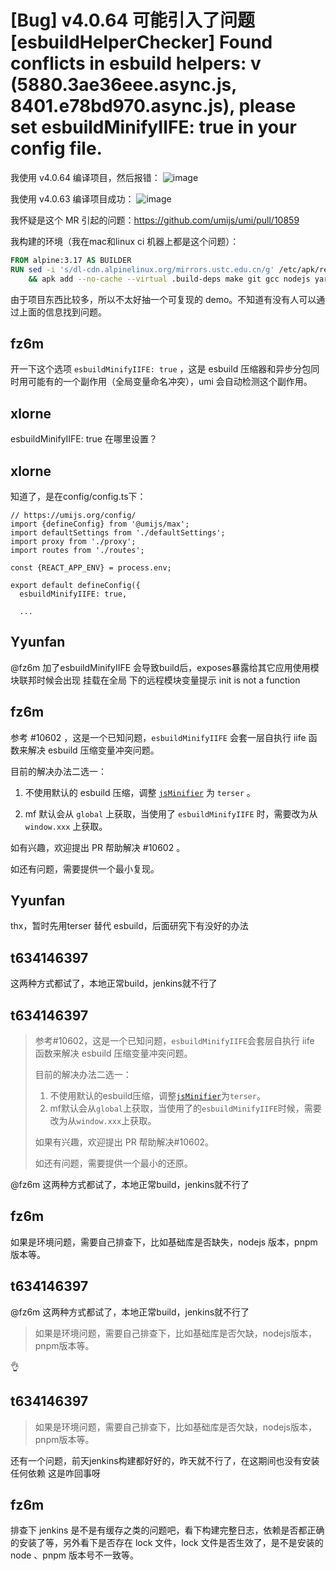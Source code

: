 # [Bug] v4.0.64 可能引入了问题 [esbuildHelperChecker] Found conflicts in esbuild helpers: v (5880.3ae36eee.async.js, 8401.e78bd970.async.js), please set esbuildMinifyIIFE: true in your config file.

我使用 v4.0.64 编译项目，然后报错：
![image](https://user-images.githubusercontent.com/10919124/231674105-651f35bc-7baf-4595-80c0-409368e13565.png)

我使用 v4.0.63 编译项目成功：
![image](https://user-images.githubusercontent.com/10919124/231674213-1a861908-0a44-4d08-bbd2-9807a359bff8.png)

我怀疑是这个 MR 引起的问题：https://github.com/umijs/umi/pull/10859

我构建的环境（我在mac和linux ci 机器上都是这个问题）：

```Dockerfile
FROM alpine:3.17 AS BUILDER
RUN sed -i 's/dl-cdn.alpinelinux.org/mirrors.ustc.edu.cn/g' /etc/apk/repositories \
    && apk add --no-cache --virtual .build-deps make git gcc nodejs yarn
```

由于项目东西比较多，所以不太好抽一个可复现的 demo。不知道有没有人可以通过上面的信息找到问题。

## fz6m

开一下这个选项 `esbuildMinifyIIFE: true` ，这是 esbuild 压缩器和异步分包同时用可能有的一个副作用（全局变量命名冲突），umi 会自动检测这个副作用。

## xlorne

esbuildMinifyIIFE: true 在哪里设置？

## xlorne

知道了，是在config/config.ts下：

```
// https://umijs.org/config/
import {defineConfig} from '@umijs/max';
import defaultSettings from './defaultSettings';
import proxy from './proxy';
import routes from './routes';

const {REACT_APP_ENV} = process.env;

export default defineConfig({
  esbuildMinifyIIFE: true,

  ...
```

## Yyunfan

@fz6m 加了esbuildMinifyIIFE 会导致build后，exposes暴露给其它应用使用模块联邦时候会出现 挂载在全局 下的远程模块变量提示 init is not a function

## fz6m

参考 #10602 ，这是一个已知问题，`esbuildMinifyIIFE` 会套一层自执行 iife 函数来解决 esbuild 压缩变量冲突问题。

目前的解决办法二选一：

1. 不使用默认的 esbuild 压缩，调整 [`jsMinifier`](https://umijs.org/docs/api/config#jsminifier-webpack) 为 `terser` 。

2. mf 默认会从 `global` 上获取，当使用了 `esbuildMinifyIIFE` 时，需要改为从 `window.xxx` 上获取。

如有兴趣，欢迎提出 PR 帮助解决 #10602 。

如还有问题，需要提供一个最小复现。

## Yyunfan

thx，暂时先用terser 替代 esbuild，后面研究下有没好的办法

## t634146397

这两种方式都试了，本地正常build，jenkins就不行了

## t634146397

> 参考#10602，这是一个已知问题，`esbuildMinifyIIFE`会套层自执行 iife 函数来解决 esbuild 压缩变量冲突问题。
>
> 目前的解决办法二选一：
>
> 1. 不使用默认的esbuild压缩，调整[`jsMinifier`](https://umijs.org/docs/api/config#jsminifier-webpack)为`terser`。
> 2. mf默认会从`global`上获取，当使用了的`esbuildMinifyIIFE`时候，需要改为从`window.xxx`上获取。
>
> 如果有兴趣，欢迎提出 PR 帮助解决#10602。
>
> 如还有问题，需要提供一个最小的还原。

@fz6m 这两种方式都试了，本地正常build，jenkins就不行了

## fz6m

如果是环境问题，需要自己排查下，比如基础库是否缺失，nodejs 版本，pnpm 版本等。

## t634146397

@fz6m 这两种方式都试了，本地正常build，jenkins就不行了

> 如果是环境问题，需要自己排查下，比如基础库是否欠缺，nodejs版本，pnpm版本等。

👌

## t634146397

> 如果是环境问题，需要自己排查下，比如基础库是否欠缺，nodejs版本，pnpm版本等。

还有一个问题，前天jenkins构建都好好的，昨天就不行了，在这期间也没有安装任何依赖 这是咋回事呀

## fz6m

排查下 jenkins 是不是有缓存之类的问题吧，看下构建完整日志，依赖是否都正确的安装了等，另外看下是否存在 lock 文件，lock 文件是否生效了，是不是安装的 node 、pnpm 版本号不一致等。
